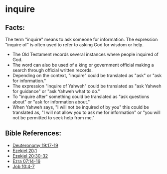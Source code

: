 # inquire #

## Facts: ##

The term "inquire" means to ask someone for information. The expression "inquire of" is often used to refer to asking God for wisdom or help.

* The Old Testament records several instances where people inquired of God.
* The word can also be used of a king or government official making a search through official written records.
* Depending on the context, "inquire" could be translated as "ask" or "ask for information." 
* The expression "inquire of Yahweh" could be translated as "ask Yahweh for guidance" or "ask Yahweh what to do."
* To "inquire after" something could be translated as "ask questions about" or "ask for information about."
* When Yahweh says, "I will not be inquired of by you" this could be translated as, "I will not allow you to ask me for information" or  "you will not be permitted to seek help from me."

## Bible References: ##

* [Deuteronomy 19:17-19](en/tn/deu/help/19/17)
* [Ezekiel 20:1](en/tn/ezk/help/20/01)
* [Ezekiel 20:30-32](en/tn/ezk/help/20/30)
* [Ezra 07:14-16](en/tn/ezr/help/07/14)
* [Job 10:4-7](en/tn/job/help/10/04)
